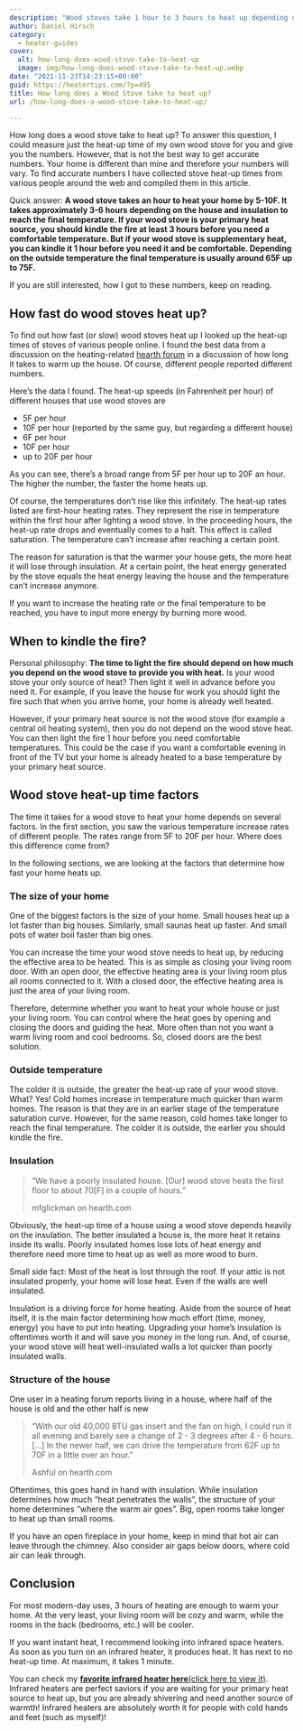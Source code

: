 ```yaml
---
description: "Wood stoves take 1 hour to 3 hours to heat up depending on the temperature of your home. Mostly, it is best to kindle 3 hours in advance."
author: Daniel Hirsch
category:
  - heater-guides
cover:
  alt: how-long-does-wood-stove-take-to-heat-up
  image: img/how-long-does-wood-stove-take-to-heat-up.webp
date: "2021-11-23T14:23:15+00:00"
guid: https://heatertips.com/?p=495
title: How long does a Wood Stove take to heat up?
url: /how-long-does-a-wood-stove-take-to-heat-up/

---
```

How long does a wood stove take to heat up? To answer this question, I could measure just the heat-up time of my own wood stove for you and give you the numbers. However, that is not the best way to get accurate numbers. Your home is different than mine and therefore your numbers will vary. To find accurate numbers I have collected stove heat-up times from various people around the web and compiled them in this article.

Quick answer: **A wood stove takes an hour to heat your home by 5-10F. It takes approximately 3-6 hours depending on the house and insulation to reach the final temperature. If your wood stove is your primary heat source, you should kindle the fire at least 3 hours before you need a comfortable temperature. But if your wood stove is supplementary heat, you can kindle it 1 hour before you need it and be comfortable. Depending on the outside temperature the final temperature is usually around 65F up to 75F.**

If you are still interested, how I got to these numbers, keep on reading.

## How fast do wood stoves heat up?

To find out how fast (or slow) wood stoves heat up I looked up the heat-up times of stoves of various people online. I found the best data from a discussion on the heating-related [hearth forum](https://www.hearth.com/talk/threads/how-long-does-it-take-to-warm-up-the-house.94331/) in a discussion of how long it takes to warm up the house. Of course, different people reported different numbers.

Here’s the data I found. The heat-up speeds (in Fahrenheit per hour) of different houses that use wood stoves are

- 5F per hour
- 10F per hour (reported by the same guy, but regarding a different house)
- 6F per hour
- 10F per hour
- up to 20F per hour

As you can see, there’s a broad range from 5F per hour up to 20F an hour. The higher the number, the faster the home heats up.

Of course, the temperatures don’t rise like this infinitely. The heat-up rates listed are first-hour heating rates. They represent the rise in temperature within the first hour after lighting a wood stove. In the proceeding hours, the heat-up rate drops and eventually comes to a halt. This effect is called saturation. The temperature can’t increase after reaching a certain point.

The reason for saturation is that the warmer your house gets, the more heat it will lose through insulation. At a certain point, the heat energy generated by the stove equals the heat energy leaving the house and the temperature can’t increase anymore.

If you want to increase the heating rate or the final temperature to be reached, you have to input more energy by burning more wood.

## When to kindle the fire?

Personal philosophy: **The time to light the fire should depend on how much you depend on the wood stove to provide you with heat.** Is your wood stove your only source of heat? Then light it well in advance before you need it. For example, if you leave the house for work you should light the fire such that when you arrive home, your home is already well heated.

However, if your primary heat source is not the wood stove (for example a central oil heating system), then you do not depend on the wood stove heat. You can then light the fire 1 hour before you need comfortable temperatures. This could be the case if you want a comfortable evening in front of the TV but your home is already heated to a base temperature by your primary heat source.

## Wood stove heat-up time factors

The time it takes for a wood stove to heat your home depends on several factors. In the first section, you saw the various temperature increase rates of different people. The rates range from 5F to 20F per hour. Where does this difference come from?

In the following sections, we are looking at the factors that determine how fast your home heats up.

### The size of your home

One of the biggest factors is the size of your home. Small houses heat up a lot faster than big houses. Similarly, small saunas heat up faster. And small pots of water boil faster than big ones.

You can increase the time your wood stove needs to heat up, by reducing the effective area to be heated. This is as simple as closing your living room door. With an open door, the effective heating area is your living room plus all rooms connected to it. With a closed door, the effective heating area is just the area of your living room.

Therefore, determine whether you want to heat your whole house or just your living room. You can control where the heat goes by opening and closing the doors and guiding the heat. More often than not you want a warm living room and cool bedrooms. So, closed doors are the best solution.

### Outside temperature

The colder it is outside, the greater the heat-up rate of your wood stove. What? Yes! Cold homes increase in temperature much quicker than warm homes. The reason is that they are in an earlier stage of the temperature saturation curve. However, for the same reason, cold homes take longer to reach the final temperature. The colder it is outside, the earlier you should kindle the fire.

### Insulation

> “We have a poorly insulated house. \[Our\] wood stove heats the first floor to about 70\[F\] in a couple of hours.”
>
> mfglickman on hearth.com

Obviously, the heat-up time of a house using a wood stove depends heavily on the insulation. The better insulated a house is, the more heat it retains inside its walls. Poorly insulated homes lose lots of heat energy and therefore need more time to heat up as well as more wood to burn.

Small side fact: Most of the heat is lost through the roof. If your attic is not insulated properly, your home will lose heat. Even if the walls are well insulated.

Insulation is a driving force for home heating. Aside from the source of heat itself, it is the main factor determining how much effort (time, money, energy) you have to put into heating. Upgrading your home’s insulation is oftentimes worth it and will save you money in the long run. And, of course, your wood stove will heat well-insulated walls a lot quicker than poorly insulated walls.

### Structure of the house

One user in a heating forum reports living in a house, where half of the house is old and the other half is new

> “With our old 40,000 BTU gas insert and the fan on high, I could run it all evening and barely see a change of 2 - 3 degrees after 4 - 6 hours. \[...\] In the newer half, we can drive the temperature from 62F up to 70F in a little over an hour.”
>
> Ashful on hearth.com

Oftentimes, this goes hand in hand with insulation. While insulation determines how much “heat penetrates the walls”, the structure of your home determines “where the warm air goes”. Big, open rooms take longer to heat up than small rooms.

If you have an open fireplace in your home, keep in mind that hot air can leave through the chimney. Also consider air gaps below doors, where cold air can leak through.

## Conclusion

For most modern-day uses, 3 hours of heating are enough to warm your home. At the very least, your living room will be cozy and warm, while the rooms in the back (bedrooms, etc.) will be cooler.

If you want instant heat, I recommend looking into infrared space heaters. As soon as you turn on an infrared heater, it produces heat. It has next to no heat-up time. At maximum, it takes 1 minute.

You can check my [**favorite infrared heater here**(click here to view it)](/recommended-products/best-infrared-heater/). Infrared heaters are perfect saviors if you are waiting for your primary heat source to heat up, but you are already shivering and need another source of warmth! Infrared heaters are absolutely worth it for people with cold hands and feet (such as myself)!
